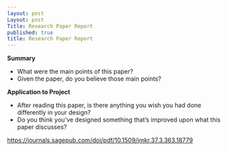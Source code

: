 ```yaml
---
layout: post
Layout: post
Title: Research Paper Report
published: true
title: Research Paper Report
---
```


**Summary**

- What were the main points of this paper?
- Given the paper, do you believe those main points?


**Application to Project**

- After reading this paper, is there anything you wish you had done differently in your design?
- Do you think you’ve designed something that’s improved upon what this paper discusses?


https://journals.sagepub.com/doi/pdf/10.1509/jmkr.37.3.363.18779
